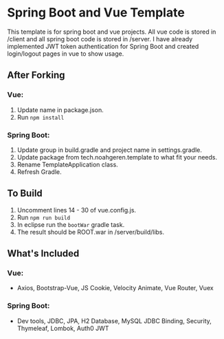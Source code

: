 # Spring Boot and Vue Template

This template is for spring boot and vue projects. All vue code is stored in /client and all spring boot code is stored in /server. I have already implemented JWT token authentication for Spring Boot and created login/logout pages in vue to show usage.

## After Forking
### Vue:
1. Update name in package.json.
2. Run `npm install`
### Spring Boot:
1. Update group in build.gradle and project name in settings.gradle.
2. Update package from tech.noahgeren.template to what fit your needs.
3. Rename TemplateApplication class.
4. Refresh Gradle.

## To Build
1. Uncomment lines 14 - 30 of vue.config.js.
2. Run `npm run build`
3. In eclipse run the `bootWar` gradle task.
4. The result should be ROOT.war in /server/build/libs.

## What's Included
### Vue:
 - Axios, Bootstrap-Vue, JS Cookie, Velocity Animate, Vue Router, Vuex
### Spring Boot:
 - Dev tools, JDBC, JPA, H2 Database, MySQL JDBC Binding, Security, Thymeleaf, Lombok, Auth0 JWT
 
